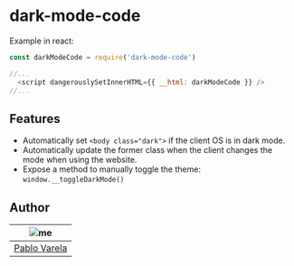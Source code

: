 # dark-mode-code

Example in react:

```js
const darkModeCode = require('dark-mode-code')

//...
  <script dangerouslySetInnerHTML={{ __html: darkModeCode }} />
//...
```

## Features

* Automatically set `<body class="dark">` if the client OS is in dark mode.
* Automatically update the former class when the client changes the mode when using the website.
* Expose a method to manually toggle the theme: `window.__toggleDarkMode()`



## Author

| ![me](https://gravatar.com/avatar/fa50aeff0ddd6e63273a068b04353d9d?size=100) |
| ---------------------------------------------------------------------------- |
| [Pablo Varela](https://pablo.pìnk)                                           |
